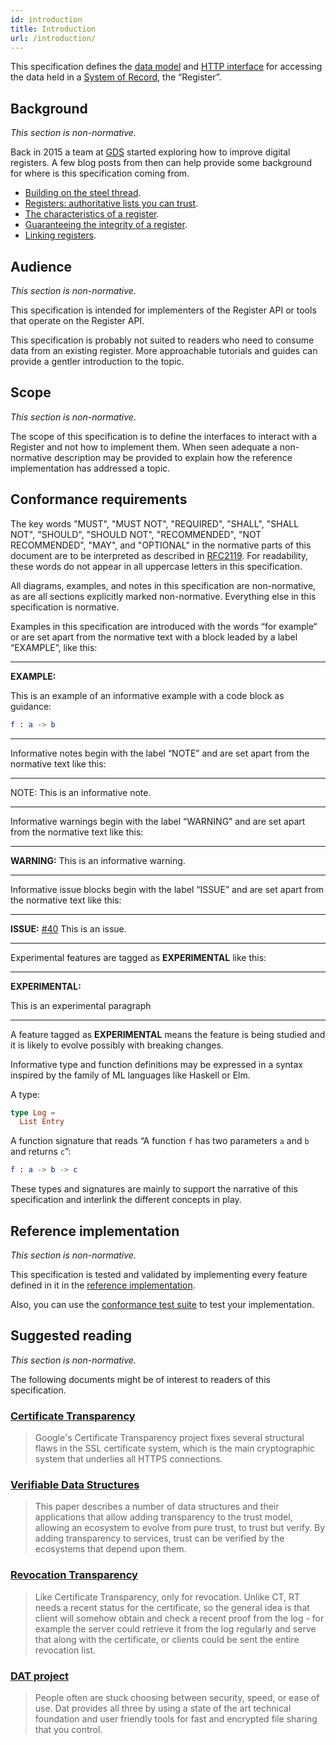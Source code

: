 ```yaml
---
id: introduction
title: Introduction
url: /introduction/
---
```


This specification defines the [data model](/data-model/) and [HTTP
interface](/rest-api/) for accessing the data held in a [System of
Record](https://en.wikipedia.org/wiki/System_of_record), the “Register”.


## Background

_This section is non-normative._

Back in 2015 a team at
[GDS](https://www.gov.uk/government/organisations/government-digital-service)
started exploring how to improve digital registers. A few blog posts from then
can help provide some background for where is this specification coming from.

* [Building on the steel thread](https://gds.blog.gov.uk/2015/07/24/building-on-the-steel-thread/).
* [Registers: authoritative lists you can trust](https://gds.blog.gov.uk/2015/09/01/registers-authoritative-lists-you-can-trust/).
* [The characteristics of a register](https://gds.blog.gov.uk/2015/10/13/the-characteristics-of-a-register/).
* [Guaranteeing the integrity of a register](https://gdstechnology.blog.gov.uk/2015/10/13/guaranteeing-the-integrity-of-a-register/).
* [Linking registers](https://gds.blog.gov.uk/2015/12/16/linking-registers/).


## Audience

_This section is non-normative._

This specification is intended for implementers of the Register API or tools
that operate on the Register API.

This specification is probably not suited to readers who need to consume data
from an existing register. More approachable tutorials and guides can provide
a gentler introduction to the topic.


## Scope

_This section is non-normative._

The scope of this specification is to define the interfaces to interact with a
Register and not how to implement them. When seen adequate a non-normative
description may be provided to explain how the reference implementation has
addressed a topic.


## Conformance requirements

The key words "MUST", "MUST NOT", "REQUIRED", "SHALL", "SHALL NOT", "SHOULD",
"SHOULD NOT", "RECOMMENDED", "NOT RECOMMENDED", "MAY", and "OPTIONAL" in the
normative parts of this document are to be interpreted as described in
[RFC2119](@rfc2119). For readability, these words do not appear in all uppercase
letters in this specification.

All diagrams, examples, and notes in this specification are non-normative, as
are all sections explicitly marked non-normative. Everything else in this
specification is normative.

Examples in this specification are introduced with the words “for example“ or
are set apart from the normative text with a block leaded by a label
“EXAMPLE”, like this:

***
**EXAMPLE:**

This is an example of an informative example with a code block as guidance:

```elm
f : a -> b
```
***

Informative notes begin with the label “NOTE” and are set apart from the
normative text like this:

***
NOTE: This is an informative note.
***

Informative warnings begin with the label “WARNING” and are set apart from the
normative text like this:

***
**WARNING:** This is an informative warning.
***

Informative issue blocks begin with the label “ISSUE” and are set apart from
the normative text like this:

***
**ISSUE:** [#40](https://github.com/openregister/specification/issues/40) This
is an issue.
***

Experimental features are tagged as **EXPERIMENTAL** like this:

***
**EXPERIMENTAL:**

This is an experimental paragraph
***

A feature tagged as **EXPERIMENTAL** means the feature is being studied and it
is likely to evolve possibly with breaking changes.

Informative type and function definitions may be expressed in a syntax
inspired by the family of ML languages like Haskell or Elm.

A type:

```elm
type Log =
  List Entry
```

A function signature that reads “A function `f` has two parameters `a` and `b`
and returns `c`”:

```elm
f : a -> b -> c
```

These types and signatures are mainly to support the narrative of this
specification and interlink the different concepts in play.


## Reference implementation

_This section is non-normative._

This specification is tested and validated by implementing every feature
defined in it in the [reference
implementation](https://github.com/openregister/openregister-java).

Also, you can use the [conformance test suite](https://github.com/openregister/conformance-test)
to test your implementation.


## Suggested reading

_This section is non-normative._

The following documents might be of interest to readers of this specification.

### [Certificate Transparency](https://www.certificate-transparency.org/)

> Google's Certificate Transparency project fixes several structural flaws in
> the SSL certificate system, which is the main cryptographic system that
> underlies all HTTPS connections.

### [Verifiable Data Structures](https://github.com/google/trillian/blob/master/docs/VerifiableDataStructures.pdf)

> This paper describes a number of data structures and their applications that
> allow adding transparency to the trust model, allowing an ecosystem to evolve
> from pure trust, to trust but verify. By adding transparency to services,
> trust can be verified by the ecosystems that depend upon them.

### [Revocation Transparency](https://github.com/google/trillian/blob/master/docs/RevocationTransparency.pdf)

> Like Certificate Transparency, only for revocation. Unlike CT, RT needs a
> recent status for the certificate, so the general idea is that client will
> somehow obtain and check a recent proof from the log - for example the server
> could retrieve it from the log regularly and serve that along with the
> certificate, or clients could be sent the entire revocation list.

### [DAT project](https://docs.datproject.org/)

> People often are stuck choosing between security, speed, or ease of use. Dat
> provides all three by using a state of the art technical foundation and user
> friendly tools for fast and encrypted file sharing that you control.
